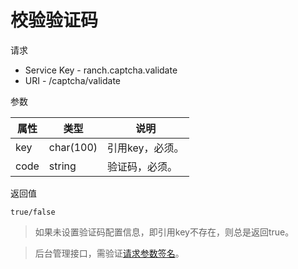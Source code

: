 # 校验验证码

请求
- Service Key - ranch.captcha.validate
- URI - /captcha/validate

参数

|属性|类型|说明|
|---|---|---|
|key|char(100)|引用key，必须。|
|code|string|验证码，必须。|

返回值
```boolean
true/false
```

> 如果未设置验证码配置信息，即引用key不存在，则总是返回true。

> 后台管理接口，需验证[请求参数签名](https://github.com/heisedebaise/tephra/blob/master/tephra-ctrl/doc/sign.md)。
